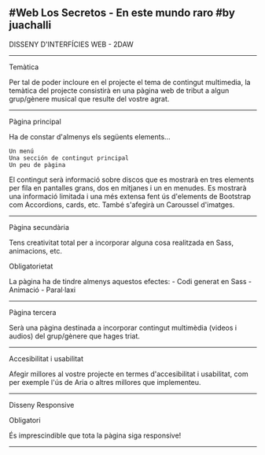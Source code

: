 #Web Los Secretos - En este mundo raro
#by juachalli
----------------------------------------------------

DISSENY D'INTERFÍCIES WEB - 2DAW

----------------------------------------------------

Temàtica

Per tal de poder incloure en el projecte el tema de contingut multimedia, la temàtica del projecte consistirà en una pàgina web de tribut a algun grup/gènere musical que resulte del vostre agrat.

----------------------------------------------------

Pàgina principal

Ha de constar d'almenys els següents elements...

    Un menú
    Una sección de contingut principal
    Un peu de pàgina

El contingut serà informació sobre discos que es mostrarà en tres elements per fila en pantalles grans, dos en mitjanes i un en menudes. Es mostrarà una informació limitada i una més extensa fent ús d'elements de Bootstrap com Accordions, cards, etc. També s'afegirà un Caroussel d'imatges.

----------------------------------------------------

Pàgina secundària

Tens creativitat total per a incorporar alguna cosa realitzada en Sass, animacions, etc.


Obligatorietat

La pàgina ha de tindre almenys aquestos efectes: - Codi generat en Sass - Animació - Paral·laxi


----------------------------------------------------

Pàgina tercera

Serà una pàgina destinada a incorporar contingut multimèdia (videos i audios) del grup/gènere que hages triat. 

----------------------------------------------------

Accesibilitat i usabilitat

Afegir millores al vostre projecte en termes d'accesibilitat i usabilitat, com per exemple l'ús de Aria o altres millores que implementeu.

----------------------------------------------------

Disseny Responsive

Obligatori

És imprescindible que tota la pàgina siga responsive!

----------------------------------------------------

